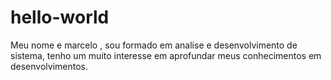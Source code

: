 # hello-world

Meu nome e marcelo , sou formado em analise e desenvolvimento de sistema, tenho um muito interesse em aprofundar meus conhecimentos em desenvolvimentos.
